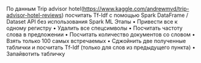 По данным Trip advisor hotel(https://www.kaggle.com/andrewmvd/trip-advisor-hotel-reviews) посчитать Tf-Idf с помощью Spark DataFrame / Dataset API без использования Spark ML
Этапы
• Привести все к одному регистру
• Удалить все спецсимволы
• Посчитать частоту слова в предложении
• Посчитать количество документов со словом
• Взять только 100 самых встречаемых
• Сджойнить две полученные таблички и посчитать Tf-Idf (только для слов из предыдущего пункта)
• Запайвотить табличку
